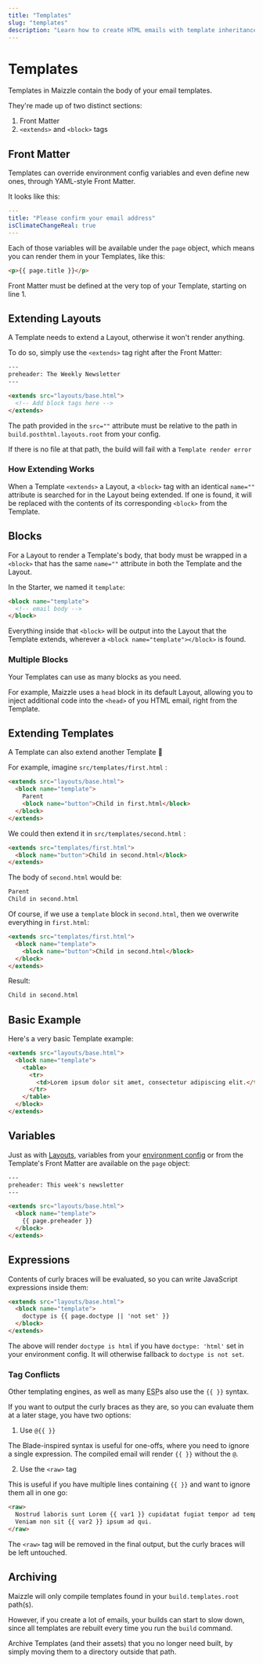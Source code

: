 ```yaml
---
title: "Templates"
slug: "templates"
description: "Learn how to create HTML emails with template inheritance in Maizzle"
---
```


# Templates

Templates in Maizzle contain the body of your email templates.

They're made up of two distinct sections:

1. Front Matter
2. `<extends>` and `<block>` tags

## Front Matter

Templates can override environment config variables and even define new ones, through YAML-style Front Matter.

It looks like this:

```yaml
---
title: "Please confirm your email address"
isClimateChangeReal: true
---
```

Each of those variables will be available under the `page` object, which means you can render them in your Templates, like this:

```html
<p>{{ page.title }}</p>
```

<div class="bg-cool-gray-50 border-l-4 border-gradient-b-orange-dark p-4 mb-4 text-md" role="alert">
  <div class="text-cool-gray-500">Front Matter must be defined at the very top of your Template, starting on line 1.</div>
</div>

## Extending Layouts

A Template needs to extend a Layout, otherwise it won't render anything.

To do so, simply use the `<extends>` tag right after the Front Matter:

```html
---
preheader: The Weekly Newsletter
---

<extends src="layouts/base.html">
  <!-- Add block tags here -->
</extends>
```

The path provided in the `src=""` attribute must be relative to the path in `build.posthtml.layouts.root` from your config. 

<div class="bg-cool-gray-50 border-l-4 border-gradient-b-orange-dark p-4 mb-4 text-md" role="alert">
  <div class="text-cool-gray-500">If there is no file at that path, the build will fail with a <code class="shiki-inline">Template render error</code></div>
</div>

### How Extending Works

When a Template `<extends>` a Layout, a `<block>` tag with an identical `name=""` attribute is searched for in the Layout being extended. 
If one is found, it will be replaced with the contents of its corresponding `<block>` from the Template.

## Blocks

For a Layout to render a Template's body, that body must be wrapped in a `<block>` that has the same `name=""` attribute in both the Template and the Layout.
 
In the Starter, we named it `template`:

```html
<block name="template">
  <!-- email body -->
</block>
```

Everything inside that `<block>` will be output into the Layout that the Template extends, wherever a `<block name="template"></block>` is found.

### Multiple Blocks

Your Templates can use as many blocks as you need. 

For example, Maizzle uses a `head` block in its default Layout, allowing you to inject additional code into the `<head>` of you HTML email, right from the Template.

## Extending Templates

A Template can also extend another Template 🤯 

For example, imagine `src/templates/first.html` :

```html
<extends src="layouts/base.html">
  <block name="template">
    Parent
    <block name="button">Child in first.html</block>
  </block>
</extends>
```

We could then extend it in `src/templates/second.html` :

```html
<extends src="templates/first.html">
  <block name="button">Child in second.html</block>
</extends>
```

The body of `second.html` would be:

```html
Parent
Child in second.html
```

Of course, if we use a `template` block in `second.html`, then we overwrite everything in `first.html`:

```html
<extends src="templates/first.html">
  <block name="template">
    <block name="button">Child in second.html</block>
  </block>
</extends>
```

Result:

```html
Child in second.html
```

## Basic Example

Here's a very basic Template example:

```html
<extends src="layouts/base.html">
  <block name="template">
    <table>
      <tr>
        <td>Lorem ipsum dolor sit amet, consectetur adipiscing elit.</td>
      </tr>
    </table>
  </block>
</extends>
```

## Variables

Just as with [Layouts](/docs/layouts/#variables), variables from your [environment config](/docs/environments/) or from the Template's Front Matter are available on the `page` object:

```html
---
preheader: This week's newsletter
---

<extends src="layouts/base.html">
  <block name="template">
    {{ page.preheader }}
  </block>
</extends>
```

## Expressions

Contents of curly braces will be evaluated, so you can write JavaScript expressions inside them:

```html
<extends src="layouts/base.html">
  <block name="template">
    doctype is {{ page.doctype || 'not set' }}
  </block>
</extends>
```

The above will render `doctype is html` if you have `doctype: 'html'` set in your environment config. 
It will otherwise fallback to `doctype is not set`.

### Tag Conflicts

Other templating engines, as well as many <abbr title="Email Service Provider">ESP</abbr>s  also use the `{{ }}` syntax.

If you want to output the curly braces as they are, so you can evaluate them at a later stage, you have two options:

1. Use `@{{ }}`

  The Blade-inspired syntax is useful for one-offs, where you need to ignore a single expression.
  The compiled email will render `{{ }}` without the `@`.

2. Use the `<raw>` tag

  This is useful if you have multiple lines containing `{{ }}` and want to ignore them all in one go:

  ```html
  <raw>
    Nostrud laboris sunt Lorem {{ var1 }} cupidatat fugiat tempor ad tempor anim.
    Veniam non sit {{ var2 }} ipsum ad qui.
  </raw>
  ```

  The `<raw>` tag will be removed in the final output, but the curly braces will be left untouched.

## Archiving

Maizzle will only compile templates found in your `build.templates.root` path(s).

However, if you create a lot of emails, your builds can start to slow down, since all templates are rebuilt every time you run the `build` command.

Archive Templates (and their assets) that you no longer need built, by simply moving them to a directory outside that path.
